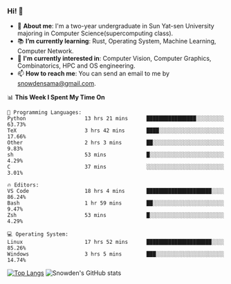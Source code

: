 ### Hi! 👋

+ :school: **About me**: I'm a two-year undergraduate in Sun Yat-sen University majoring in Computer Science(supercomputing class).
+ :books: **I’m currently learning**: Rust, Operating System, Machine Learning, Computer Network.
+ :lollipop: **I'm currently interested in**: Computer Vision, Computer Graphics, Combinatorics, HPC and OS engineering.
+ 📫 **How to reach me**: You can send an email to me by snowdensama@gmail.com.

<!--START_SECTION:waka-->
📊 **This Week I Spent My Time On** 

```text
💬 Programming Languages: 
Python                   13 hrs 21 mins      ████████████████░░░░░░░░░   63.73% 
TeX                      3 hrs 42 mins       ████░░░░░░░░░░░░░░░░░░░░░   17.66% 
Other                    2 hrs 3 mins        ██░░░░░░░░░░░░░░░░░░░░░░░   9.83% 
sh                       53 mins             █░░░░░░░░░░░░░░░░░░░░░░░░   4.29% 
C                        37 mins             ░░░░░░░░░░░░░░░░░░░░░░░░░   3.01%

🔥 Editors: 
VS Code                  18 hrs 4 mins       █████████████████████░░░░   86.24% 
Bash                     1 hr 59 mins        ██░░░░░░░░░░░░░░░░░░░░░░░   9.47% 
Zsh                      53 mins             █░░░░░░░░░░░░░░░░░░░░░░░░   4.29%

💻 Operating System: 
Linux                    17 hrs 52 mins      █████████████████████░░░░   85.26% 
Windows                  3 hrs 5 mins        ███░░░░░░░░░░░░░░░░░░░░░░   14.74%

```


<!--END_SECTION:waka-->


[![Top Langs](https://github-readme-stats.vercel.app/api/top-langs/?username=lixk28&langs_count=8&layout=compact&hide_border=true)](https://github.com/lixk28/github-readme-stats)
![Snowden's GitHub stats](https://github-readme-stats.vercel.app/api?username=lixk28&show_icons=true&hide_border=true&count_private=true)



<!--
**lixk28/lixk28** is a ✨ _special_ ✨ repository because its `README.md` (this file) appears on your GitHub profile.

Here are some ideas to get you started:

- 🔭 I’m currently working on ...
- 🌱 I’m currently learning ...
- 👯 I’m looking to collaborate on ...
- 🤔 I’m looking for help with ...
- 💬 Ask me about ...
- 📫 How to reach me: ...
- 😄 Pronouns: ...
- ⚡ Fun fact: ...
  -->

